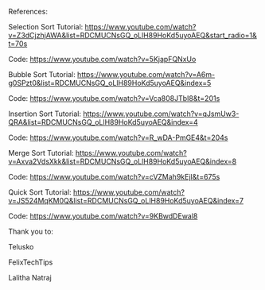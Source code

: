 References:

Selection Sort
Tutorial: https://www.youtube.com/watch?v=Z3dCjzhjAWA&list=RDCMUCNsGQ_oLlH89HoKd5uyoAEQ&start_radio=1&t=70s

Code: https://www.youtube.com/watch?v=5KjapFQNxUo

Bubble Sort
Tutorial: https://www.youtube.com/watch?v=A6m-g0SPzt0&list=RDCMUCNsGQ_oLlH89HoKd5uyoAEQ&index=5

Code: https://www.youtube.com/watch?v=Vca808JTbI8&t=201s

Insertion Sort
Tutorial: https://www.youtube.com/watch?v=qJsmUw3-QRA&list=RDCMUCNsGQ_oLlH89HoKd5uyoAEQ&index=4

Code: https://www.youtube.com/watch?v=R_wDA-PmGE4&t=204s

Merge Sort
Tutorial: https://www.youtube.com/watch?v=Axva2VdsXkk&list=RDCMUCNsGQ_oLlH89HoKd5uyoAEQ&index=8

Code: https://www.youtube.com/watch?v=cVZMah9kEjI&t=675s

Quick Sort
Tutorial: https://www.youtube.com/watch?v=JS524MqKM0Q&list=RDCMUCNsGQ_oLlH89HoKd5uyoAEQ&index=7

Code: https://www.youtube.com/watch?v=9KBwdDEwal8

Thank you to:

Telusko

FelixTechTips

Lalitha Natraj
